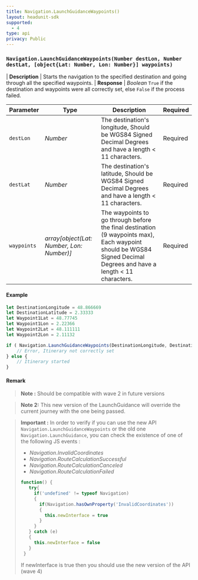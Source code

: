 ```yaml
---
title: Navigation.LaunchGuidanceWaypoints()
layout: headunit-sdk
supported:
  - 4
type: api
privacy: Public
---
```


### `Navigation.LaunchGuidanceWaypoints(Number destLon, Number destLat, [object{Lat: Number, Lon: Number}] waypoints)`

| **Description** | Starts the navigation to the specified destination and going through all the specified waypoints.
| **Response** | *Boolean*  `True` if the destination and waypoints were all correctly set, else `False` if the process failed.

Parameter | Type | Description | Required
----|----|----|----
`destLon` | *Number* | The destination's longitude, Should be WGS84 Signed Decimal Degrees and have a length < 11 characters. | Required
`destLat` | *Number* | The destination's latitude, Should be WGS84 Signed Decimal Degrees and have a length < 11 characters. | Required
`waypoints` | *array[object(Lat: Number, Lon: Number)]* | The waypoints to go through before the final destination (9 waypoints max), Each waypoint should be WGS84 Signed Decimal Degrees and have a length < 11 characters. | Required


#### Example

```javascript
let DestinationLongitude = 48.866669
let DestinationLatitude = 2.33333
let Waypoint1Lat = 48.77745
let Waypoint1Lon = 2.22366
let Waypoint2Lat = 48.111111
let Waypoint2Lon = 2.11132

if ( Navigation.LaunchGuidanceWaypoints(DestinationLongitude, DestinationLatitude, [{lat: Waypoint1Lat, lon: Waypoint1Lon}, {lat: Waypoint2Lat, lon: Waypoint2Lon}]) === false ) {
	// Error, Itinerary not correctly set
} else {
	// Itinerary started
}
```

#### Remark

>**Note :** Should be compatible with wave 2 in future versions

>**Note 2:** This new version of the LaunchGuidance will override the current journey with the one being passed.


>**Important :** In order to verify if you can use the new API `Navigation.LaunchGuidanceWaypoints` or the old one `Navigation.LaunchGuidance`, you can check the existence of one of the following JS events :
>- *Navigation.InvalidCoordinates*
>- *Navigation.RouteCalculationSuccessful*
>- *Navigation.RouteCalculationCanceled*
>- *Navigation.RouteCalculationFailed*
>
>```javascript
>function() {
>    try{
>      if('undefined' != typeof Navigation)
>      {
>        if(Navigation.hasOwnProperty('InvalidCoordinates'))
>        {
>          this.newInterface = true
>        }
>      }      
>    } catch (e)
>    {
>      this.newInterface = false
>    }
>  }
>```
>
>If newInterface is true then you should use the new version of the API (wave 4)